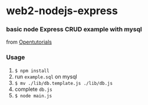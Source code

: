# web2-nodejs-express

### basic node Express CRUD example with mysql

from [Opentutorials](https://opentutorials.org/course/3370)

### Usage

1. `$ npm install`
2. run `example.sql` on mysql
3. `$ mv ./lib/db.template.js ./lib/db.js`
4. complete `db.js`
5. `$ node main.js`
